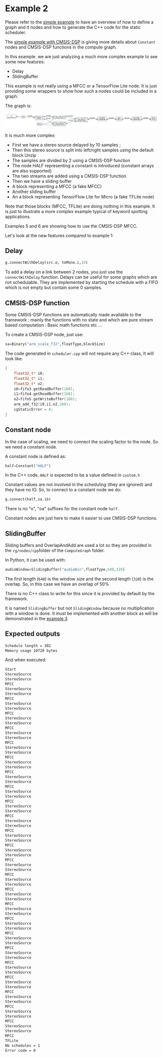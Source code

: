 # Example 2

Please refer to the [simple example](../simple/README.md) to have an overview of how to define a graph and it nodes and how to generate the C++ code for the static scheduler. 

The [simple example with CMSIS-DSP](../simpledsp/README.md) is giving more details about `Constant` nodes and CMSIS-DSP functions in the compute graph.

In this example. we are just analyzing a much more complex example to see some new features:

- Delay
- SlidingBuffer

This example is not really using a MFCC or a TensorFlow Lite node. It is just providing some wrappers to show how such a nodes could be included in a graph:

The graph is:

![graph2](docassets/graph2.PNG)

It is much more complex:

- First we have a stereo source delayed by 10 samples ;
- Then this stereo source is split into left/right samples using the default block Unzip 
- The samples are divided by 2 using a CMSIS-DSP function
- The node HALF representing a constant is introduced (constant arrays are also supported)
- The two streams are added using a CMSIS-DSP function
- Then we have a sliding buffer 
- A block representing a MFCC (a fake MFCC)
- Another sliding buffer
- An a block representing TensorFlow Lite for Micro (a fake TFLite node)

Note that those blocks (MFCC, TFLite) are doing nothing in this example. It is just to illustrate a more complex example typical of keyword spotting applications.

Examples 5 and 6 are showing how to use the CMSIS-DSP MFCC.

Let's look at the new features compared to example 1:

## Delay

```python
g.connectWithDelay(src.o, toMono.i,10)
```

To add a delay on a link between 2 nodes, you just use the `connectWithDelay` function. Delays can be useful for some graphs which are not schedulable. They are implemented by starting the schedule with a FIFO which is not empty but contain some 0 samples.

## CMSIS-DSP function

Some CMSIS-DSP functions are automatically made available to the framework : mainly the functions with no state and which are pure stream based computation : Basic math functions etc ...

To create a CMSIS-DSP node, just use:

```python
sa=Binary("arm_scale_f32",floatType,blockSize)
```

The code generated in `scheduler.cpp` will not require any C++ class, It will look like:

```C++
{
    float32_t* i0;
    float32_t* i1;
    float32_t* o2;
    i0=fifo3.getReadBuffer(160);
    i1=fifo4.getReadBuffer(160);
    o2=fifo5.getWriteBuffer(160);
    arm_add_f32(i0,i1,o2,160);
    cgStaticError = 0;
}
```



## Constant node 

In the case of scaling, we need to connect the scaling factor to the node. So we need a constant node. 

A constant node is defined as:

```python
half=Constant("HALF")
```

In the C++ code, `HALF` is expected to be a value defined in `custom.h`

Constant values are not involved in the scheduling (they are ignored) and they have no IO. So, to connect to a constant node we do:

```python
g.connect(half,sa.ib)
```

There is no "o", "oa" suffixes for the constant node `half`.

Constant nodes are just here to make it easier to use CMSIS-DSP functions.

## SlidingBuffer 

Sliding buffers and OverlapAndAdd are used  a lot so they are provided in the `cg/nodes/cpp`folder of the `ComputeGraph` folder.

In Python, it can be used with:

```python
audioWindow=SlidingBuffer("audioWin",floatType,640,320)
```

The first length (`640`) is the window size and the second length (`320`) is the overlap. So, in this case we have an overlap of 50%

There is no C++ class to write for this since it is provided by default by the framework.

It is named `SlidingBuffer` but not `SlidingWindow` because no multiplication with a window is done. It must be implemented with another block as will be demonstrated in the [example 3](example3.md)

## Expected outputs

```
Schedule length = 302
Memory usage 10720 bytes
```

And when executed:

```
Start
StereoSource
StereoSource
MFCC
StereoSource
StereoSource
MFCC
StereoSource
StereoSource
MFCC
StereoSource
StereoSource
MFCC
StereoSource
StereoSource
MFCC
StereoSource
StereoSource
MFCC
StereoSource
StereoSource
MFCC
StereoSource
StereoSource
MFCC
StereoSource
StereoSource
MFCC
StereoSource
StereoSource
MFCC
StereoSource
StereoSource
MFCC
StereoSource
StereoSource
MFCC
StereoSource
StereoSource
MFCC
StereoSource
StereoSource
MFCC
StereoSource
StereoSource
MFCC
StereoSource
StereoSource
MFCC
StereoSource
StereoSource
MFCC
StereoSource
StereoSource
MFCC
StereoSource
StereoSource
MFCC
StereoSource
StereoSource
MFCC
StereoSource
StereoSource
MFCC
StereoSource
StereoSource
MFCC
StereoSource
StereoSource
MFCC
StereoSource
StereoSource
MFCC
StereoSource
StereoSource
MFCC
TFLite
Nb schedules = 1
Error code = 0
```
